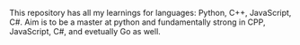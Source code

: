 This repository has all my learnings for languages: Python, C++, JavaScript, C#. Aim is to be a master at python and fundamentally strong in CPP, JavaScript, C#, and evetually Go as well.
